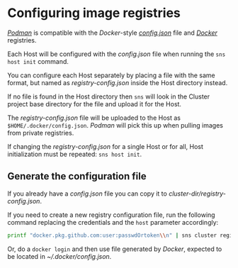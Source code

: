 # Configuring image registries

[_Podman_](https://podman.io/) is compatible with the _Docker_-style [_config.json_](https://docs.docker.com/engine/reference/commandline/cli/#configjson-properties) file and [_Docker_](https://www.docker.com/) registries.

Each Host will be configured with the _config.json_ file when running the `sns host init` command.

You can configure each Host separately by placing a file with the same format, but named as _registry-config.json_ inside the Host directory instead.

If no file is found in the Host directory then `sns` will look in the Cluster project base directory for the file and upload it for the Host.

The _registry-config.json_ file will be uploaded to the Host as `$HOME/.docker/config.json`. _Podman_ will pick this up when pulling images from private registries.

If changing the _registry-config.json_ for a single Host or for all, Host initialization must be repeated: `sns host init`.

## Generate the configuration file
If you already have a _config.json_ file you can copy it to _cluster-dir/registry-config.json_.

If you need to create a new registry configuration file, run the following command replacing the credentials and the `host` parameter accordingly:  
```sh
printf "docker.pkg.github.com:user:passwdOrtoken\\n" | sns cluster registry [host]
```

Or, do a `docker login` and then use file generated by _Docker_, expected to be located in _~/.docker/config.json_.
